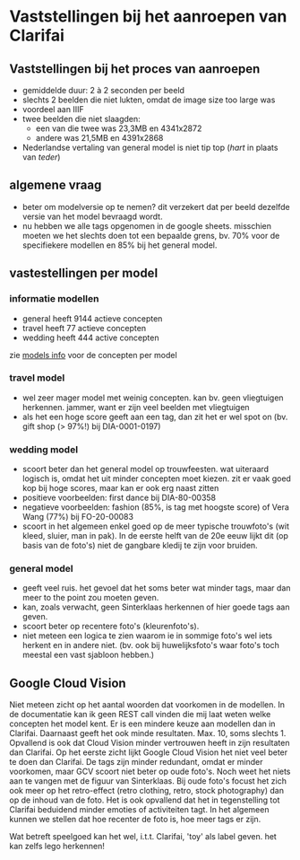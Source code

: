 # Vaststellingen bij het aanroepen van Clarifai

## Vaststellingen bij het proces van aanroepen

- gemiddelde duur: 2 à 2 seconden per beeld
- slechts 2 beelden die niet lukten, omdat de image size too large was
- voordeel aan IIIF
- twee beelden die niet slaagden:
  - een van die twee was 23,3MB en 4341x2872
  - andere was 21,5MB en 4391x2868
- Nederlandse vertaling van general model is niet tip top (_hart_ in plaats van _teder_)

## algemene vraag

- beter om modelversie op te nemen? dit verzekert dat per beeld dezelfde versie van het model bevraagd wordt.
- nu hebben we alle tags opgenomen in de google sheets. misschien moeten we het slechts doen tot een bepaalde grens, bv. 70% voor de specifiekere modellen en 85% bij het general model.

## vastestellingen per model

### informatie modellen

- general heeft 9144 actieve concepten
- travel heeft 77 actieve concepten
- wedding heeft 444 active concepten

zie [models info](../research/models_info) voor de concepten per model

### travel model

- wel zeer mager model met weinig concepten. kan bv. geen vliegtuigen herkennen. jammer, want er zijn veel beelden met vliegtuigen
- als het een hoge score geeft aan een tag, dan zit het er wel spot on (bv. gift shop (> 97%!) bij DIA-0001-0197)

### wedding model

- scoort beter dan het general model op trouwfeesten. wat uiteraard logisch is, omdat het uit minder concepten moet kiezen. zit er vaak goed kop bij hoge scores, maar kan er ook erg naast zitten
- positieve voorbeelden: first dance bij DIA-80-00358
- negatieve voorbeelden: fashion (85%, is tag met hoogste score) of Vera Wang (77%) bij FO-20-00083
- scoort in het algemeen enkel goed op de meer typische trouwfoto's (wit kleed, sluier, man in pak). In de eerste helft van de 20e eeuw lijkt dit (op basis van de foto's) niet de gangbare kledij te zijn voor bruiden.

### general model

- geeft veel ruis. het gevoel dat het soms beter wat minder tags, maar dan meer to the point zou moeten geven.
- kan, zoals verwacht, geen Sinterklaas herkennen of hier goede tags aan geven.
- scoort beter op recentere foto's (kleurenfoto's).
- niet meteen een logica te zien waarom ie in sommige foto's wel iets herkent en in andere niet. (bv. ook bij huwelijksfoto's waar foto's toch meestal een vast sjabloon hebben.)

## Google Cloud Vision

Niet meteen zicht op het aantal woorden dat voorkomen in de modellen. In de documentatie kan ik geen REST call vinden die mij laat weten welke concepten het model kent. Er is een mindere keuze aan modellen dan in Clarifai. Daarnaast geeft het ook minde resultaten. Max. 10, soms slechts 1. Opvallend is ook dat Cloud Vision minder vertrouwen heeft in zijn resultaten dan Clarifai. Op het eerste zicht lijkt Google Cloud Vision het niet veel beter te doen dan Clarifai. De tags zijn minder redundant, omdat er minder voorkomen, maar GCV scoort niet beter op oude foto's. Noch weet het niets aan te vangen met de figuur van Sinterklaas. Bij oude foto's focust het zich ook meer op het retro-effect (retro clothing, retro, stock photography) dan op de inhoud van de foto. Het is ook opvallend dat het in tegenstelling tot Clarifai beduidend minder emoties of activiteiten tagt. In het algemeen kunnen we stellen dat hoe recenter de foto is, hoe meer tags er zijn.

Wat betreft speelgoed kan het wel, i.t.t. Clarifai, 'toy' als label geven. het kan zelfs lego herkennen!
